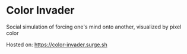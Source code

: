 # Color Invader

Social simulation of forcing one's mind onto another, visualized by pixel color

Hosted on: https://color-invader.surge.sh